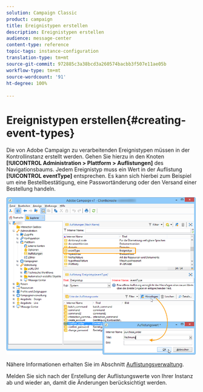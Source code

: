```yaml
---
solution: Campaign Classic
product: campaign
title: Ereignistypen erstellen
description: Ereignistypen erstellen
audience: message-center
content-type: reference
topic-tags: instance-configuration
translation-type: tm+mt
source-git-commit: 972885c3a38bcd3a260574bacbb3f507e11ae05b
workflow-type: tm+mt
source-wordcount: '91'
ht-degree: 100%

---
```



# Ereignistypen erstellen{#creating-event-types}

Die von Adobe Campaign zu verarbeitenden Ereignistypen müssen in der Kontrollinstanz erstellt werden. Gehen Sie hierzu in den Knoten **[!UICONTROL Administration > Plattform > Auflistungen]** des Navigationsbaums. Jedem Ereignistyp muss ein Wert in der Auflistung **[!UICONTROL eventType]** entsprechen. Es kann sich hierbei zum Beispiel um eine Bestellbestätigung, eine Passwortänderung oder den Versand einer Bestellung handeln.

![](assets/messagecenter_eventtype_enum_001.png)

Nähere Informationen erhalten Sie im Abschnitt [Auflistungsverwaltung](../../platform/using/managing-enumerations.md).

Melden Sie sich nach der Erstellung der Auflistungswerte von Ihrer Instanz ab und wieder an, damit die Änderungen berücksichtigt werden.
